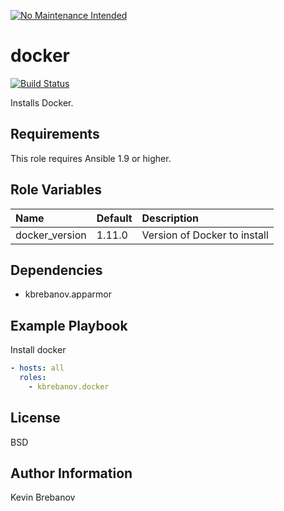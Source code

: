 [![No Maintenance Intended](http://unmaintained.tech/badge.svg)](http://unmaintained.tech/)

docker
======

[![Build Status](https://travis-ci.org/kbrebanov/ansible-docker.svg?branch=master)](https://travis-ci.org/kbrebanov/ansible-docker)

Installs Docker.

Requirements
------------

This role requires Ansible 1.9 or higher.

Role Variables
--------------

| Name           | Default | Description                  |
|:---------------|:--------|:-----------------------------|
| docker_version | 1.11.0  | Version of Docker to install |

Dependencies
------------

- kbrebanov.apparmor

Example Playbook
----------------

Install docker
```yaml
- hosts: all
  roles:
    - kbrebanov.docker
```

License
-------

BSD

Author Information
------------------

Kevin Brebanov
